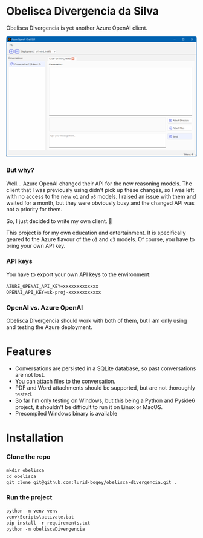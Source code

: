 # Obelisca Divergencia da Silva 

Obelisca Divergencia is yet another Azure OpenAI client.

![Screenshot](obeliscaDivergencia/assets/screenshot.png "screenshot")


### But why?

Well... Azure OpenAI changed their API for the new reasoning models. The client that 
I was previously using didn't pick up these changes, so I was left with no access
to the new `o1` and `o3` models. I raised an issue with them and waited for a month, but 
they were obviously busy and the changed API was not a priority for them.

So, I just decided to write my own client. 🙈

This project is for my own education and entertainment. It is specifically geared to 
the Azure flavour of the `o1` and `o3` models. Of course, you have to bring your 
own API key.

### API keys
You have to export your own API keys to the environment:

```
AZURE_OPENAI_API_KEY=xxxxxxxxxxxxx
OPENAI_API_KEY=sk-proj-xxxxxxxxxxxx
```

### OpenAI vs. Azure OpenAI
Obelisca Divergencia should work with both of them, but I am only using and testing 
the Azure deployment.

# Features

* Conversations are persisted in a SQLite database, so past conversations are not lost.
* You can attach files to the conversation.
* PDF and Word attachments should be supported, but are not thoroughly tested.
* So far I'm only testing on Windows, but this being a Python and Pyside6 project,
 it shouldn't be difficult to run it on Linux or MacOS.
* Precompiled Windows binary is available

# Installation

### Clone the repo
```
mkdir obelisca
cd obelisca
git clone git@github.com:lurid-bogey/obelisca-divergencia.git .
```

### Run the project
```
python -m venv venv
venv\Scripts\activate.bat
pip install -r requirements.txt
python -m obeliscaDivergencia
```
